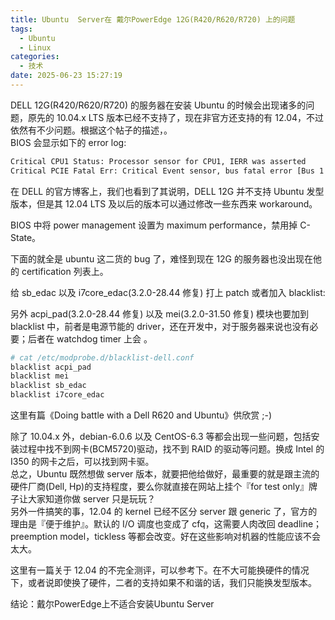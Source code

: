 ```yaml
---
title: Ubuntu  Server在 戴尔PowerEdge 12G(R420/R620/R720) 上的问题
tags:
  - Ubuntu
  - Linux
categories:
  - 技术
date: 2025-06-23 15:27:19
---
```


DELL 12G(R420/R620/R720) 的服务器在安装 Ubuntu 的时候会出现诸多的问题，原先的 10.04.x LTS 版本已经不支持了，现在非官方还支持的有 12.04，不过依然有不少问题。根据这个帖子的描述，。  
BIOS 会显示如下的 error log:

```bash
Critical CPU1 Status: Processor sensor for CPU1, IERR was asserted
Critical PCIE Fatal Err: Critical Event sensor, bus fatal error [Bus 1 Device 0 Function 0] was asserted
```

在 DELL 的官方博客上，我们也看到了其说明，DELL 12G 并不支持 Ubuntu 发型版本，但是其 12.04 LTS 及以后的版本可以通过修改一些东西来 workaround。

BIOS 中将 power management 设置为 maximum performance，禁用掉 C-State。

下面的就全是 ubuntu 这二货的 bug 了，难怪到现在 12G 的服务器也没出现在他的 certification 列表上。

给 sb_edac 以及 i7core_edac(3.2.0-28.44 修复) 打上 patch 或者加入 blacklist:

另外 acpi_pad(3.2.0-28.44 修复) 以及 mei(3.2.0-31.50 修复) 模块也要加到 blacklist 中，前者是电源节能的 driver，还在开发中，对于服务器来说也没有必要；后者在 watchdog timer 上会 。

```bash
# cat /etc/modprobe.d/blacklist-dell.conf
blacklist acpi_pad
blacklist mei
blacklist sb_edac
blacklist i7core_edac
```

这里有篇《Doing battle with a Dell R620 and Ubuntu》供欣赏 ;-)

除了 10.04.x 外，debian-6.0.6 以及 CentOS-6.3 等都会出现一些问题，包括安装过程中找不到网卡(BCM5720)驱动，找不到 RAID 的驱动等问题。换成 Intel 的 I350 的网卡之后，可以找到网卡驱。  
总之，Ubuntu 既然想做 server 版本，就要把他给做好，最重要的就是跟主流的硬件厂商(Dell, Hp)的支持程度，要么你就直接在网站上挂个『for test only』牌子让大家知道你做 server 只是玩玩？  
另外一件搞笑的事，12.04 的 kernel 已经不区分 server 跟 generic 了，官方的理由是『便于维护』。默认的 I/O 调度也变成了 cfq，这需要人肉改回 deadline；preemption model，tickless 等都会改变。好在这些影响对机器的性能应该不会太大。

这里有一篇关于 12.04 的不完全测评，可以参考下。在不大可能换硬件的情况下，或者说即使换了硬件，二者的支持如果不和谐的话，我们只能换发型版本。

结论：戴尔PowerEdge上不适合安装Ubuntu Server

